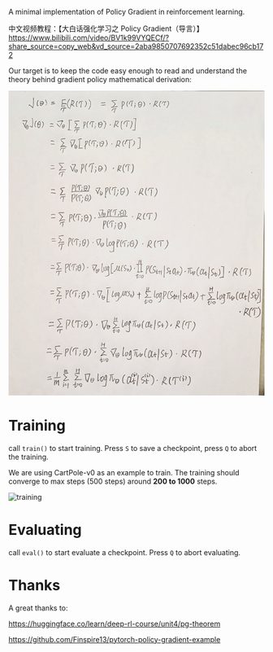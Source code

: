 A minimal implementation of Policy Gradient in reinforcement learning. 

中文视频教程：【大白话强化学习之 Policy Gradient（导言）】 https://www.bilibili.com/video/BV1k99VYQECf/?share_source=copy_web&vd_source=2aba9850707692352c51dabec96cb172

Our target is to keep the code easy enough to read and understand the theory behind gradient policy mathematical derivation:

![](policy_gradient_derivation.png)



# Training

call `train()` to start training. Press `S` to save a checkpoint, press `Q` to abort the training.

We are using CartPole-v0 as an example to train. The training should converge to max steps (500 steps) around **200 to 1000** steps.

![training](C:\Users\admin\minimal_policy_gradient\training.png)



# Evaluating

call `eval()` to start evaluate a checkpoint. Press `Q` to abort evaluating.



# Thanks

A great thanks to:

https://huggingface.co/learn/deep-rl-course/unit4/pg-theorem

https://github.com/Finspire13/pytorch-policy-gradient-example
